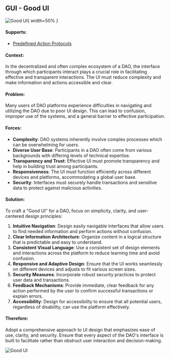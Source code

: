 ## GUI - Good UI

![Good UI](output/illustrations/good_ui.png){ width=50% }

#### Supports:
* [Predefined Action Protocols](./predefined_action_protocols.html)

#### Context:
In the decentralized and often complex ecosystem of a DAO, the interface through which participants interact plays a crucial role in facilitating effective and transparent interactions. The UI must reduce complexity and make information and actions accessible and clear.

#### Problem:
Many users of DAO platforms experience difficulties in navigating and utilizing the DAO due to poor UI design. This can lead to confusion, improper use of the systems, and a general barrier to effective participation.

#### Forces:

- **Complexity**: DAO systems inherently involve complex processes which can be overwhelming for users.
- **Diverse User Base**: Participants in a DAO often come from various backgrounds with differing levels of technical expertise.
- **Transparency and Trust**: Effective UI must promote transparency and help in building trust among participants.
- **Responsiveness**: The UI must function efficiently across different devices and platforms, accommodating a global user base.
- **Security**: Interfaces must securely handle transactions and sensitive data to protect against malicious activities.

#### Solution:
To craft a "Good UI" for a DAO, focus on simplicity, clarity, and user-centered design principles:

1. **Intuitive Navigation**: Design easily navigable interfaces that allow users to find needed information and perform actions without confusion.
2. **Clear Information Architecture**: Organize content in a logical structure that is predictable and easy to understand.
3. **Consistent Visual Language**: Use a consistent set of design elements and interactions across the platform to reduce learning time and avoid confusion.
4. **Responsive and Adaptive Design**: Ensure that the UI works seamlessly on different devices and adjusts to fit various screen sizes.
5. **Security Measures**: Incorporate robust security practices to protect user data and transactions.
6. **Feedback Mechanisms**: Provide immediate, clear feedback for any action performed by the user to confirm successful transactions or explain errors.
7. **Accessibility**: Design for accessibility to ensure that all potential users, regardless of disability, can use the platform effectively.

#### Therefore:
Adopt a comprehensive approach to UI design that emphasizes ease of use, clarity, and security. Ensure that every aspect of the DAO's interface is built to facilitate rather than obstruct user interaction and decision-making.



![Good UI](output/good_ui_specific_graph.png)